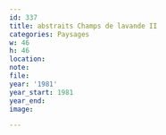 ```yaml
---
id: 337
title: abstraits Champs de lavande II
categories: Paysages
w: 46
h: 46
location:
note:
file:
year: '1981'
year_start: 1981
year_end:
image:

---
```

